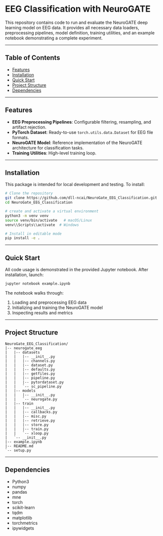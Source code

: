 # EEG Classification with NeuroGATE

This repository contains code to run and evaluate the NeuroGATE deep learning model on EEG data. It provides all necessary data loaders, preprocessing pipelines, model definition, training utilities, and an example notebook demonstrating a complete experiment.

---

## Table of Contents

* [Features](#features)
* [Installation](#installation)
* [Quick Start](#quick-start)
* [Project Structure](#project-structure)
* [Dependencies](#dependencies)

---

## Features

* **EEG Preprocessing Pipelines**: Configurable filtering, resampling, and artifact rejection.
* **PyTorch Dataset**: Ready-to-use `torch.utils.data.Dataset` for EEG file formats.
* **NeuroGATE Model**: Reference implementation of the NeuroGATE architecture for classification tasks.
* **Training Utilities**: High-level training loop.

---

## Installation

This package is intended for local development and testing. To install:

```bash
# Clone the repository
git clone https://github.com/dll-ncai/NeuroGate_EEG_Classification.git
cd NeuroGate_EEG_Classification

# create and activate a virtual environment
python3 -m venv venv
source venv/bin/activate   # macOS/Linux
venv\\Scripts\\activate  # Windows

# Install in editable mode
pip install -e .
```

---

## Quick Start

All code usage is demonstrated in the provided Jupyter notebook. After installation, launch:

```bash
jupyter notebook example.ipynb
```

The notebook walks through:

1. Loading and preprocessing EEG data
2. Initializing and training the NeuroGATE model
3. Inspecting results and metrics

---

## Project Structure

```plaintext
NeuroGate_EEG_Classification/
|-- neurogate_eeg
|   |-- datasets
|   |   |-- __init__.py
|   |   |-- channels.py
|   |   |-- dataset.py
|   |   |-- defaults.py
|   |   |-- getfiles.py
|   |   |-- pipeline.py
|   |   |-- pytordataset.py
|   |   `-- sc_pipeline.py
|   |-- models
|   |   |-- __init__.py
|   |   `-- neurogate.py
|   |-- train
|   |   |-- __init__.py
|   |   |-- callbacks.py
|   |   |-- misc.py
|   |   |-- retrieve.py
|   |   |-- store.py
|   |   |-- train.py
|   |   `-- xloop.py
|   `-- __init__.py
|-- example.ipynb
|-- README.md
`-- setup.py
```

---

## Dependencies

* Python3
* numpy
* pandas
* mne
* torch
* scikit-learn
* tqdm
* matplotlib
* torchmetrics
* ipywidgets
